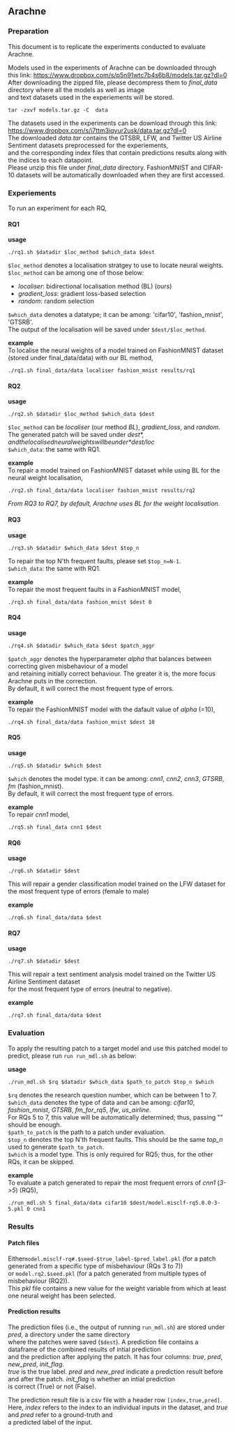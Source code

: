 ## Arachne

### Preparation

This document is to replicate the experiments conducted to evaluate Arachne. 

Models used in the experiments of Arachne can be downloaded through this link: https://www.dropbox.com/s/p5n91wtc7b4s6b8/models.tar.gz?dl=0 <br />
After downloading the zipped file, please decompress them to *final_data* directory where all the models as well as image <br />
and text datasets used in the experiements will be stored. <br />

``` tar -zxvf models.tar.gz -C  data ```

The datasets used in the experiments can be download through this link: https://www.dropbox.com/s/i7ttm3iqyur2usk/data.tar.gz?dl=0 <br />
The downloaded *data.tar* contains the GTSBR, LFW, and Twitter US Airline Sentiment datasets preprocessed for the experiements, <br />
and the corresponding index files that contain predictions results along with the indices to each datapoint. <br />
Please unzip this file under *final_data* directory.  FashionMNIST and CIFAR-10 datasets will be automatically downloaded when they are first accessed. <br />


### Experiements 

To run an experiment for each RQ, 

#### RQ1

__usage__ <br />
```
./rq1.sh $datadir $loc_method $which_data $dest
```

`$loc_method` denotes a localisation stratgey to use to locate neural weights. `$loc_method` can be among one of those below: <br />

  * *localiser*: bidirectional localisation method (BL) (ours)
  * *gradient_loss*: gradient loss-based selection
  * *random*: random selection

`$which_data` denotes a datatype; it can be among: 'cifar10', 'fashion_mnist', 'GTSRB'.<br />
The output of the localisation will be saved under `$dest/$loc_method`.

__example__ <br />
To localise the neural weights of a model trained on FashionMNIST dataset (stored under final_data/data) with our BL method, 

```
./rq1.sh final_data/data localiser fashion_mnist results/rq1
```

#### RQ2

__usage__ <br />
```
./rq2.sh $datadir $loc_method $which_data $dest
```

`$loc_method` can be *localiser* (our method *BL*), *gradient_loss*, and *random*. <br />
The generated patch will be saved under *$dest*, and the localised neural weights will be under *$dest/loc* <br />
`$which_data`: the same with RQ1. <br />

__example__ <br />
To repair a model trained on FashionMNIST dataset while using BL for the neural weight localisation,  

```
./rq2.sh final_data/data localiser fashion_mnist results/rq2
```


*From RQ3 to RQ7, by default, Arachne uses BL for the weight localisation.*

#### RQ3 
__usage__ <br />
```
./rq3.sh $datadir $which_data $dest $top_n
```

To repair the top N'th frequent faults, please set `$top_n=N-1`. <br />
`$which_data`: the same with RQ1. <br />

__example__ <br />
To repair the most frequent faults in a FashionMNIST model,  

```
./rq3.sh final_data/data fashion_mnist $dest 0
```

#### RQ4 
__usage__ <br />
```
./rq4.sh $datadir $which_data $dest $patch_aggr 
```

`$patch_aggr` denotes the hyperparameter $alpha$ that balances between correcting given misbehaviour of a model <br />
and retaining initially correct behaviour. The greater it is, the more focus Arachne puts in the correction. <br />
By default, it will correct the most frequent type of errors. <br />


__example__ <br />
To repair the FashionMNIST model with the dafault value of $alpha$ (=10), 

```
./rq4.sh final_data/data fashion_mnist $dest 10
```

#### RQ5

__usage__ <br />
```
./rq5.sh $datadir $which $dest
```

`$which` denotes the model type. it can be among: *cnn1*, *cnn2*, *cnn3*, *GTSRB*, *fm* (fashion_mnist). <br />
By default, it will correct the most frequent type of errors. <br />

__example__ <br />
To repair *cnn1* model, 

```
./rq5.sh final_data cnn1 $dest
```

#### RQ6

__usage__ <br />

```
./rq6.sh $datadir $dest 
```

This will repair a gender classification model trained on the LFW dataset for the most frequent type of errors (female to male) <br />

__example__ <br />
```
./rq6.sh final_data/data $dest
```

#### RQ7

__usage__ <br />
```
./rq7.sh $datadir $dest 
```
This will repair a text sentiment analysis model trained on the Twitter US Airline Sentiment dataset <br />
for the most frequent type of errors (neutral to negative). <br />

__example__ <br />
```
./rq7.sh final_data/data $dest
```


### Evaluation  

To apply the resulting patch to a target model and use this patched model to predict, please run ```run run_mdl.sh``` as below: <br />

__usage__ <br />
```
./run_mdl.sh $rq $datadir $which_data $path_to_patch $top_n $which
```

`$rq` denotes the research question number, which can be between 1 to 7. <br />
`$which_data` denotes the type of data and can be among: *cifar10*, *fashion_mnist*, *GTSRB*, *fm_for_rq5*, *lfw*, *us_airline*. <br />
For RQs 5 to 7, this value will be automatically determined; thus, passing "" should be enough. <br />
`$path_to_patch` is the path to a patch under evaluation. <br />
`$top_n` denotes the top N'th frequent faults. This should be the same *top_n* used to generate `$path_to_patch`. <br />
`$which` is a model type. This is only required for RQ5; thus, for the other RQs, it can be skipped. <br />

__example__ <br />
To evaluate a patch generated to repair the most frequent errors of *cnn1* (*3->5*) (RQ5), 

```
./run_mdl.sh 5 final_data/data cifar10 $dest/model.misclf-rq5.0.0-3-5.pkl 0 cnn1 
```

### Results

#### Patch files

Either`model.misclf-rq#.$seed-$true_label-$pred_label.pkl` (for a patch generated from a specific type of misbehaviour (RQs 3 to 7)) <br />
or `model.rq2.$seed.pkl` (for a patch generated from multiple types of misbehaviour (RQ2)). <br />
This *pkl* file contains a new value for the weight variable from which at least one neural weight has been selected. <br />

#### Prediction results

The prediction files (i.e., the output of running `run_mdl.sh`) are stored under *pred*, a directory under the same directory <br />
where the patches were saved (`$dest`). A prediction file contains a dataframe of the combined results of intial prediction <br />
and the prediction after applying the patch. It has four columns: *true*, *pred*, *new_pred*, *init_flag*. <br />
*true* is the true label. *pred* and *new_pred* indicate a prediction result before and after the patch. *init_flag* is whether an intial prediction <br />
is correct (True) or not (False). <br />


The prediction result file is a csv file with a header row `[index,true,pred]`. <br />
Here, *index* refers to the index to an individual inputs in the dataset, and *true* and *pred* refer to a ground-truth and <br /> 
a predicted label of the input. <br />


